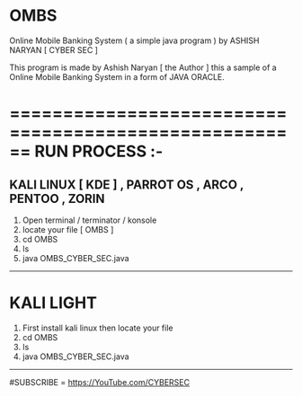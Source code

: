 # OMBS
Online Mobile Banking System ( a simple java program ) by ASHISH NARYAN [ CYBER SEC ]

This program is made by Ashish Naryan [ the Author ]
this a sample of a Online Mobile Banking System in a form of JAVA ORACLE.

======================================================
RUN PROCESS :-
======================================================

KALI LINUX [ KDE ] , PARROT OS , ARCO , PENTOO , ZORIN 
------------------------------------------------------
1. Open terminal / terminator / konsole
2. locate your file [ OMBS ]
3. cd OMBS
4. ls
5. java OMBS_CYBER_SEC.java
------------------------------------------------------

KALI LIGHT 
======================================================
1. First install kali linux then locate your file
2. cd OMBS
3. ls
4. java OMBS_CYBER_SEC.java

------------------------------------------------------

#SUBSCRIBE = https://YouTube.com/CYBERSEC
